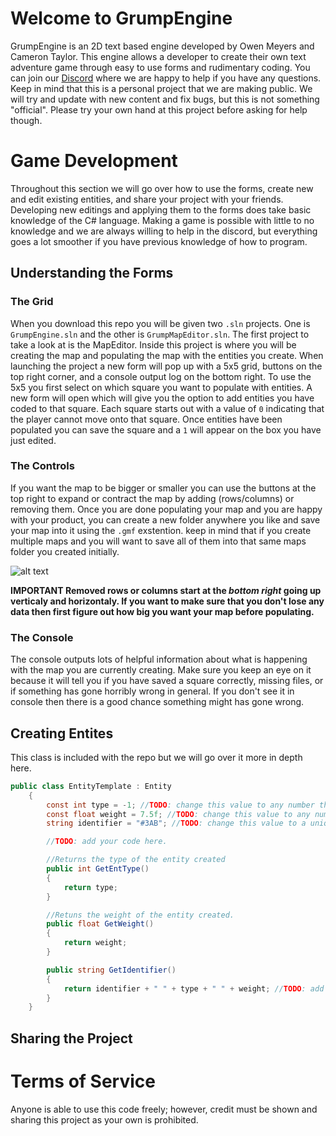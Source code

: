 # Welcome to GrumpEngine
GrumpEngine is an 2D text based engine developed by Owen Meyers and Cameron Taylor. This engine allows a developer to create their own text adventure game through easy to use forms and rudimentary coding. You can join our [Discord](https://discord.gg/Susvb7VE7E) where we are happy to help if you have any questions. Keep in mind that this is a personal project that we are making public. We will try and update with new content and fix bugs, but this is not something "official". Please try your own hand at this project before asking for help though.

# Game Development
Throughout this section we will go over how to use the forms, create new and edit existing entities, and share your project with your friends. Developing new editings and applying them to the forms does take basic knowledge of the C# language. Making a game is possible with little to no knowledge and we are always willing to help in the discord, but everything goes a lot smoother if you have previous knowledge of how to program.

## Understanding the Forms
### The Grid
When you download this repo you will be given two `.sln` projects. One is `GrumpEngine.sln` and the other is `GrumpMapEditor.sln`. The first project to take a look at is the MapEditor. Inside this project is where you will be creating the map and populating the map with the entities you create. When launching the project a new form will pop up with a 5x5 grid, buttons on the top right corner, and a console output log on the bottom right. To use the 5x5 you first select on which square you want to populate with entities. A new form will open which will give you the option to add entities you have coded to that square. Each square starts out with a value of `0` indicating that the player cannot move onto that square. Once entities have been populated you can save the square and a `1` will appear on the box you have just edited.

### The Controls
If you want the map to be bigger or smaller you can use the buttons at the top right to expand or contract the map by adding (rows/columns) or removing them. Once you are done populating your map and you are happy with your product, you can create a new folder anywhere you like and save your map into it using the `.gmf` exstention. keep in mind that if you create multiple maps and you will want to save all of them into that same maps folder you created initially. 

![alt text](https://i.gyazo.com/fdb943d20791d91836bcd03c144e3c43.png)

**IMPORTANT Removed rows or columns start at the *bottom right* going up verticaly and horizontaly. If you want to make sure that you don't lose any data then first figure out how big you want your map before populating.**

### The Console
The console outputs lots of helpful information about what is happening with the map you are currently creating. Make sure you keep an eye on it because it will tell you if you have saved a square correctly, missing files, or if something has gone horribly wrong in general. If you don't see it in console then there is a good chance something might has gone wrong.

## Creating Entites
This class is included with the repo but we will go over it more in depth here.
```C#
public class EntityTemplate : Entity
    {
        const int type = -1; //TODO: change this value to any number that does not match any already existing entity.
        const float weight = 7.5f; //TODO: change this value to any number that corresponds to the weight you want. End this value with an f.
        string identifier = "#3AB"; //TODO: change this value to a unique hex identifer mark.

        //TODO: add your code here.

        //Returns the type of the entity created
        public int GetEntType()
        {
            return type;
        }

        //Retuns the weight of the entity created.
        public float GetWeight()
        {
            return weight;
        }

        public string GetIdentifier()
        {
            return identifier + " " + type + " " + weight; //TODO: add any other parameters needed to construct this entity
        }
    }
```
## Sharing the Project

# Terms of Service
Anyone is able to use this code freely; however, credit must be shown and sharing this project as your own is prohibited.
